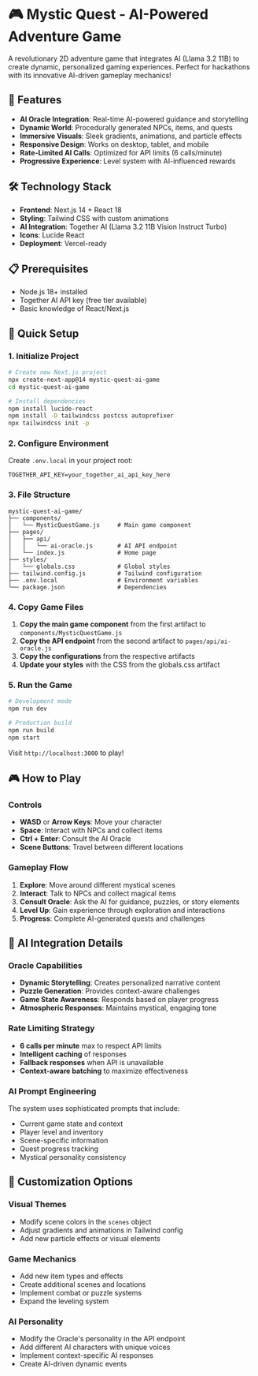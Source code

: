 # 🎮 Mystic Quest - AI-Powered Adventure Game

A revolutionary 2D adventure game that integrates AI (Llama 3.2 11B) to create dynamic, personalized gaming experiences. Perfect for hackathons with its innovative AI-driven gameplay mechanics!

## 🚀 Features

- **AI Oracle Integration**: Real-time AI-powered guidance and storytelling
- **Dynamic World**: Procedurally generated NPCs, items, and quests
- **Immersive Visuals**: Sleek gradients, animations, and particle effects
- **Responsive Design**: Works on desktop, tablet, and mobile
- **Rate-Limited AI Calls**: Optimized for API limits (6 calls/minute)
- **Progressive Experience**: Level system with AI-influenced rewards

## 🛠 Technology Stack

- **Frontend**: Next.js 14 + React 18
- **Styling**: Tailwind CSS with custom animations
- **AI Integration**: Together AI (Llama 3.2 11B Vision Instruct Turbo)
- **Icons**: Lucide React
- **Deployment**: Vercel-ready

## 📋 Prerequisites

- Node.js 18+ installed
- Together AI API key (free tier available)
- Basic knowledge of React/Next.js

## 🎯 Quick Setup

### 1. Initialize Project

```bash
# Create new Next.js project
npx create-next-app@14 mystic-quest-ai-game
cd mystic-quest-ai-game

# Install dependencies
npm install lucide-react
npm install -D tailwindcss postcss autoprefixer
npx tailwindcss init -p
```

### 2. Configure Environment

Create `.env.local` in your project root:

```env
TOGETHER_API_KEY=your_together_ai_api_key_here
```

### 3. File Structure

```
mystic-quest-ai-game/
├── components/
│   └── MysticQuestGame.js     # Main game component
├── pages/
│   ├── api/
│   │   └── ai-oracle.js       # AI API endpoint
│   └── index.js               # Home page
├── styles/
│   └── globals.css            # Global styles
├── tailwind.config.js         # Tailwind configuration
├── .env.local                 # Environment variables
└── package.json               # Dependencies
```

### 4. Copy Game Files

1. **Copy the main game component** from the first artifact to `components/MysticQuestGame.js`
2. **Copy the API endpoint** from the second artifact to `pages/api/ai-oracle.js`
3. **Copy the configurations** from the respective artifacts
4. **Update your styles** with the CSS from the globals.css artifact

### 5. Run the Game

```bash
# Development mode
npm run dev

# Production build
npm run build
npm start
```

Visit `http://localhost:3000` to play!

## 🎮 How to Play

### Controls
- **WASD** or **Arrow Keys**: Move your character
- **Space**: Interact with NPCs and collect items
- **Ctrl + Enter**: Consult the AI Oracle
- **Scene Buttons**: Travel between different locations

### Gameplay Flow
1. **Explore**: Move around different mystical scenes
2. **Interact**: Talk to NPCs and collect magical items
3. **Consult Oracle**: Ask the AI for guidance, puzzles, or story elements
4. **Level Up**: Gain experience through exploration and interactions
5. **Progress**: Complete AI-generated quests and challenges

## 🤖 AI Integration Details

### Oracle Capabilities
- **Dynamic Storytelling**: Creates personalized narrative content
- **Puzzle Generation**: Provides context-aware challenges
- **Game State Awareness**: Responds based on player progress
- **Atmospheric Responses**: Maintains mystical, engaging tone

### Rate Limiting Strategy
- **6 calls per minute** max to respect API limits
- **Intelligent caching** of responses
- **Fallback responses** when API is unavailable
- **Context-aware batching** to maximize effectiveness

### AI Prompt Engineering
The system uses sophisticated prompts that include:
- Current game state and context
- Player level and inventory
- Scene-specific information
- Quest progress tracking
- Mystical personality consistency

## 🎨 Customization Options

### Visual Themes
- Modify scene colors in the `scenes` object
- Adjust gradients and animations in Tailwind config
- Add new particle effects or visual elements

### Game Mechanics
- Add new item types and effects
- Create additional scenes and locations
- Implement combat or puzzle systems
- Expand the leveling system

### AI Personality
- Modify the Oracle's personality in the API endpoint
- Add different AI characters with unique voices
- Implement context-specific AI responses
- Create AI-driven dynamic events
